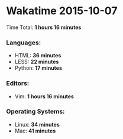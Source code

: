 # Wakatime 2015-10-07

Time Total: **1 hours 16 minutes**

### Languages:
- HTML: **36 minutes** 
- LESS: **22 minutes** 
- Python: **17 minutes** 

### Editors:
- Vim: **1 hours 16 minutes** 

### Operating Systems:
- Linux: **34 minutes** 
- Mac: **41 minutes** 

